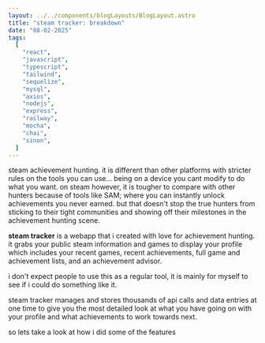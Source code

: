 ```yaml
---
layout: ../../components/blogLayouts/BlogLayout.astro
title: "steam tracker: breakdown"
date: "08-02-2025"
tags:
  [
    "react",
    "javascript",
    "typescript",
    "tailwind",
    "sequelize",
    "mysql",
    "axios",
    "nodejs",
    "express",
    "railway",
    "mocha",
    "chai",
    "sinon",
  ]
---
```


steam achievement hunting. it is different than other platforms with stricter rules on the tools you can use... being on a device you cant modify to do what you want. on steam however, it is tougher to compare with other hunters because of tools like SAM; where you can instantly unlock achievements you never earned. but that doesn't stop the true hunters from sticking to their tight communities and showing off their milestones in the achievement hunting scene.

**steam tracker** is a webapp that i created with love for achievement hunting. it grabs your public steam information and games to display your profile which includes your recent games, recent achievements, full game and achievement lists, and an achievement advisor.

i don't expect people to use this as a regular tool, it is mainly for myself to see if i could do something like it.

steam tracker manages and stores thousands of api calls and data entries at one time to give you the most detailed look at what you have going on with your profile and what achievements to work towards next.

so lets take a look at how i did some of the features
